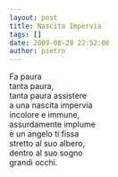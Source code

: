```yaml
---
layout: post
title: Nascita Impervia
tags: []
date: 2009-08-29 22:52:00
author: pietro
---
```

Fa paura<br/>tanta paura,<br/>tanta paura assistere<br/>a una nascita impervia<br/>incolore e immune,<br/>assurdamente implume<br/>e un angelo ti fissa<br/>stretto al suo albero,<br/>dentro al suo sogno<br/>grandi occhi.
